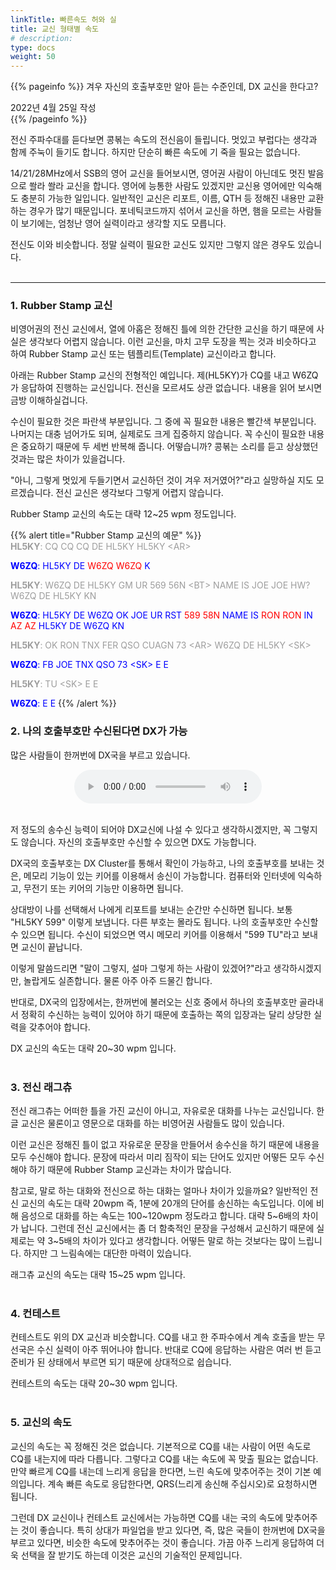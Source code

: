 ```yaml
---
linkTitle: 빠른속도 허와 실
title: 교신 형태별 속도
# description: 
type: docs
weight: 50
---
```

{{% pageinfo %}}
겨우 자신의 호출부호만 알아 듣는 수준인데, DX 교신을 한다고?

2022년 4월 25일 작성<br>
{{% /pageinfo %}}

전신 주파수대를 듣다보면 콩볶는 속도의 전신음이 들립니다. 멋있고 부럽다는 생각과 함께 주눅이 들기도 합니다. 하지만 단순히 빠른 속도에 기 죽을 필요는 없습니다.

14/21/28MHz에서 SSB의 영어 교신을 들어보시면, 영어권 사람이 아닌데도 멋진 발음으로 쏼라 쏼라 교신을 합니다. 영어에 능통한 사람도 있겠지만 교신용 영어에만 익숙해도 충분히 가능한 일입니다. 일반적인 교신은 리포트, 이름, QTH 등 정해진 내용만 교환하는 경우가 많기 때문입니다. 포네틱코드까지 섞어서 교신을 하면, 햄을 모르는 사람들이 보기에는, 엄청난 영어 실력이라고 생각할 지도 모릅니다.

전신도 이와 비슷합니다. 정말 실력이 필요한 교신도 있지만 그렇지 않은 경우도 있습니다.
<br><br>

---------------------------------------------------------

### 1. Rubber Stamp 교신
비영어권의 전신 교신에서, 열에 아홉은 정해진 틀에 의한 간단한 교신을 하기 때문에 사실은 생각보다 어렵지 않습니다. 이런 교신을, 마치 고무 도장을 찍는 것과 비슷하다고 하여 Rubber Stamp 교신 또는 템플리트(Template) 교신이라고 합니다.

아래는 Rubber Stamp 교신의 전형적인 예입니다. 제(HL5KY)가 CQ를 내고 W6ZQ가 응답하여 진행하는 교신입니다. 전신을 모르셔도 상관 없습니다. 내용을 읽어 보시면 금방 이해하실겁니다.

수신이 필요한 것은 파란색 부분입니다. 그 중에 꼭 필요한 내용은 빨간색 부분입니다. 나머지는 대충 넘어가도 되며, 실제로도 크게 집중하지 않습니다. 꼭 수신이 필요한 내용은 중요하기 때문에 두 세번 반복해 줍니다. 어떻습니까? 콩볶는 소리를 듣고 상상했던 것과는 많은 차이가 있을겁니다.

"아니, 그렇게 멋있게 두들기면서 교신하던 것이 겨우 저거였어?"라고 실망하실 지도 모르겠습니다. 전신 교신은 생각보다 그렇게 어렵지 않습니다.

Rubber Stamp 교신의 속도는 대략 12~25 wpm 정도입니다.

{{% alert title="Rubber Stamp 교신의 예문" %}}
<br>
<span style="color: #9d9d9d;"><b>HL5KY</b>: CQ CQ CQ DE HL5KY HL5KY &lt;AR&gt;</span>

<span style="color:blue"><b>W6ZQ</b>: HL5KY DE <span style="color:red">W6ZQ W6ZQ</span> K</span>

<span style="color: #9d9d9d;"><b>HL5KY</b>: W6ZQ DE HL5KY GM UR 569 56N &lt;BT&gt; NAME IS JOE JOE HW? W6ZQ DE HL5KY KN</span>

<span style="color:blue"><b>W6ZQ</b>: HL5KY DE W6ZQ OK JOE UR RST <span style="color:red">589 58N</span> NAME IS <span style="color:red">RON RON</span> IN <span style="color:red">AZ AZ</span> HL5KY DE W6ZQ KN</span>

<span style="color: #9d9d9d;"><b>HL5KY</b>: OK RON TNX FER QSO CUAGN 73 &lt;AR&gt; W6ZQ DE HL5KY &lt;SK&gt;</span>

<span style="color:blue"><b>W6ZQ</b>: FB JOE TNX QSO 73 &lt;SK&gt; E E</span>

<span style="color: #9d9d9d;"><b>HL5KY</b>: TU &lt;SK&gt; E E</span>

<span style="color:blue"><b>W6ZQ</b>: E E</span>
{{% /alert %}}


### 2. 나의 호출부호만 수신된다면 DX가 가능
많은 사람들이 한꺼번에 DX국을 부르고 있습니다.

<center><audio src="/morse/img/pileup.mp3" controls="controls"></audio></center><br>

저 정도의 송수신 능력이 되어야 DX교신에 나설 수 있다고 생각하시겠지만, 꼭 그렇지도 않습니다. 자신의 호출부호만 수신할 수 있으면 DX도 가능합니다. 

DX국의 호출부호는 DX Cluster를 통해서 확인이 가능하고, 나의 호출부호를 보내는 것은, 메모리 기능이 있는 키어를 이용해서 송신이 가능합니다. 컴퓨터와 인터넷에 익숙하고, 무전기 또는 키어의 기능만 이용하면 됩니다.

상대방이 나를 선택해서 나에게 리포트를 보내는 순간만 수신하면 됩니다. 보통 "HL5KY 599" 이렇게 보냅니다. 다른 부호는 몰라도 됩니다. 나의 호출부호만 수신할 수 있으면 됩니다. 수신이 되었으면 역시 메모리 키어를 이용해서 "599 TU"라고 보내면 교신이 끝납니다.

이렇게 말씀드리면 "말이 그렇지, 설마 그렇게 하는 사람이 있겠어?"라고 생각하시겠지만, 놀랍게도 실존합니다. 물론 아주 아주 드물긴 합니다.

반대로, DX국의 입장에서는, 한꺼번에 불러오는 신호 중에서 하나의 호출부호만 골라내서 정확히 수신하는 능력이 있어야 하기 때문에 호출하는 쪽의 입장과는 달리 상당한 실력을 갖추어야 합니다.

DX 교신의 속도는 대략 20~30 wpm 입니다.
<br><br>

### 3. 전신 래그츄
전신 래그츄는 어떠한 틀을 가진 교신이 아니고, 자유로운 대화를 나누는 교신입니다. 한글 교신은 물론이고 영문으로 대화를 하는 비영어권 사람들도 많이 있습니다.

이런 교신은 정해진 틀이 없고 자유로운 문장을 만들어서 송수신을 하기 때문에 내용을 모두 수신해야 합니다. 문장에 따라서 미리 짐작이 되는 단어도 있지만 어떻든 모두 수신해야 하기 때문에 Rubber Stamp 교신과는 차이가 많습니다.

참고로, 말로 하는 대화와 전신으로 하는 대화는 얼마나 차이가 있을까요? 일반적인 전신 교신의 속도는 대략 20wpm 즉, 1분에 20개의 단어를 송신하는 속도입니다. 이에 비해 음성으로 대화를 하는 속도는 100~120wpm 정도라고 합니다. 대략 5~6배의 차이가 납니다. 그런데 전신 교신에서는 좀 더 함축적인 문장을 구성해서 교신하기 때문에 실제로는 약 3~5배의 차이가 있다고 생각합니다. 어떻든 말로 하는 것보다는 많이 느립니다. 하지만 그 느림속에는 대단한 마력이 있습니다.

래그츄 교신의 속도는 대략 15~25 wpm 입니다.
<br><br>

### 4. 컨테스트
컨테스트도 위의 DX 교신과 비슷합니다. CQ를 내고 한 주파수에서 계속 호출을 받는 무선국은 수신 실력이 아주 뛰어나야 합니다. 반대로 CQ에 응답하는 사람은 여러 번 듣고 준비가 된 상태에서 부르면 되기 때문에 상대적으로 쉽습니다.

컨테스트의 속도는 대략 20~30 wpm 입니다.
<br> <br>

### 5. 교신의 속도

교신의 속도는 꼭 정해진 것은 없습니다. 기본적으로 CQ를 내는 사람이 어떤 속도로 CQ를 내는지에 따라 다릅니다. 그렇다고 CQ를 내는 속도에 꼭 맞출 필요는 없습니다. 만약 빠르게 CQ를 내는데 느리게 응답을 한다면, 느린 속도에 맞추어주는 것이 기본 예의입니다. 계속 빠른 속도로 응답한다면, QRS(느리게 송신해 주십시오)로 요청하시면 됩니다.

그런데 DX 교신이나 컨테스트 교신에서는 가능하면 CQ를 내는 국의 속도에 맞추어주는 것이 좋습니다. 특히 상대가 파일업을 받고 있다면, 즉, 많은 국들이 한꺼번에 DX국을 부르고 있다면, 비슷한 속도에 맞추어주는 것이 좋습니다. 가끔 아주 느리게 응답하여 더욱 선택을 잘 받기도 하는데 이것은 교신의 기술적인 문제입니다.





